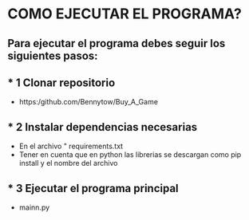 # COMO EJECUTAR EL PROGRAMA?
## Para ejecutar el programa debes seguir los siguientes pasos:
## * 1 Clonar repositorio
- https:/github.com/Bennytow/Buy_A_Game
## * 2 Instalar dependencias necesarias 
- En el archivo " requirements.txt
- Tener en cuenta que en python las librerias se descargan como pip install y el nombre del archivo
## * 3 Ejecutar el programa principal  
- mainn.py

